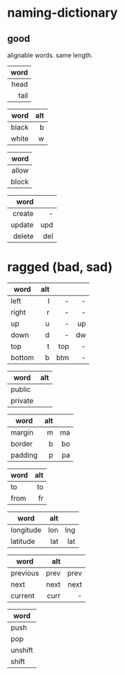 # naming-dictionary

## good

alignable words. same length.

| word |
| ---: |
| head |
| tail |

|  word | alt |
| ----: | --: |
| black |   b |
| white |   w |

|  word |
| ----: |
| allow |
| block |

|   word |     |
| -----: | --: |
| create |   - |
| update | upd |
| delete | del |

# ragged (bad, sad)

| word   | alt |     |     |
| ------ | --: | --: | --: |
| left   |   l |   - |   - |
| right  |   r |   - |   - |
| up     |   u |   - |  up |
| down   |   d |   - |  dw |
| top    |   t | top |   - |
| bottom |   b | btm |   - |

| word    | alt |
| ------- | --- |
| public  |     |
| private |     |

| word    | alt |     |
| ------- | --: | --: |
| margin  |   m |  ma |
| border  |   b |  bo |
| padding |   p |  pa |

| word | alt |
| ---- | --: |
| to   |  to |
| from |  fr |

| word      | alt |     |
| --------- | --: | --: |
| longitude | lon | lng |
| latitude  | lat | lat |

| word     |  alt |      |
| -------- | ---: | ---: |
| previous | prev | prev |
| next     | next | next |
| current  | curr |    - |

| word    |
| ------- |
| push    |
| pop     |
| unshift |
| shift   |
